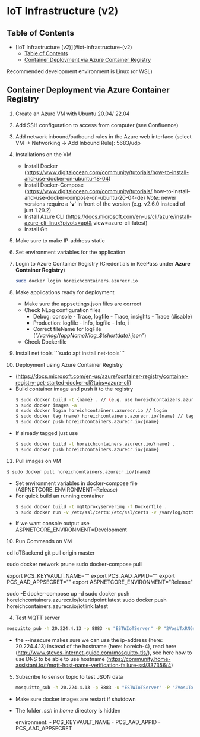 # IoT Infrastructure (v2)

## Table of Contents
- [IoT Infrastructure (v2)](#iot-infrastructure-(v2)
   - [Table of Contents](#table-of-contents)
   - [Container Deployment via Azure Container Registry](#container-deployment-via-azure-container-registry)

Recommended development environment is Linux (or WSL)

## Container Deployment via Azure Container Registry
1. Create an Azure VM with Ubuntu 20.04/ 22.04

2. Add SSH configuration to access from computer (see Confluence)

3. Add network inbound/outbound rules in the Azure web interface (select VM -> Networking -> Add Inbound Rule): 5683/udp

4. Installations on the VM
    * Install Docker (https://www.digitalocean.com/community/tutorials/how-to-install-and-use-docker-on-ubuntu-18-04)
    * Install Docker-Compose (https://www.digitalocean.com/community/tutorials/   how-to-install-and-use-docker-compose-on-ubuntu-20-04-de)
       *Note*: newer versions require a '**v**' in front of the version (e.g. v2.6.0 instead of just 1.29.2)
    * Install Azure CLI (https://docs.microsoft.com/en-us/cli/azure/install-azure-cli-linux?pivots=apt&   view=azure-cli-latest)
    * Install Git
   
5. Make sure to make IP-address static 

6. Set environment variables for the application

7. Login to Azure Container Registry (Credentials in KeePass under **Azure Container Registry**)
   ```sh 
   sudo docker login horeichcontainers.azurecr.io 
   ```

8. Make applications ready for deployment
    * Make sure the appsettings.json files are correct
    * Check NLog configuration files
       * Debug: console - Trace, logfile - Trace, insights - Trace (disable)
       * Production: logfile - Info, logfile - Info, i
       * Correct fileName for logFile (*"/var/log/{appName}/log_${shortdate}.json"*)
    * Check Dockerfile
  
9. Install net tools
   ´´´sudo apt install net-tools```

3. Deployment using Azure Container Registry
* (https://docs.microsoft.com/en-us/azure/container-registry/container-registry-get-started-docker-cli?tabs=azure-cli)
* Build container image and push it to the registry
  ```sh
  $ sudo docker build -t {name} . // (e.g. use horeichcontaizers.azurecr.io/iotbridge-v2)
  $ sudo docker images -a
  $ sudo docker login horeichcontainers.azurecr.io // login
  $ sudo docker tag {name} horeichcontainers.azurecr.io/{name} // tagging with login server name (not necessary if build with correct name before)
  $ sudo docker push horeichcontainers.azurecr.io/{name} 
  ```
* If already tagged just use
  ```sh
  $ sudo docker build -t horeichcontainers.azurecr.io/{name} .
  $ sudo docker push horeichcontainers.azurecr.io/{name}
  ```

11. Pull images on VM
  ```sh
  $ sudo docker pull horeichcontainers.azurecr.io/{name}
  ```
* Set environment variables in docker-compose file (ASPNETCORE_ENVIRONMENT=Release)
* For quick build an running container
  ```sh
  $ sudo docker build -t mqttproxyserverimg -f Dockerfile .
  $ sudo docker run -v /etc/ssl/certs:/etc/ssl/certs -v /var/log/mqttproxyserver:/var/log/mqttproxyserver  -e "ASPNETCORE_ENVIRONMENT=Production" -p 8883:8883 --name mqttproxyservercontainer mqttproxyserverimg
  ```
* If we want console output use ASPNETCORE_ENVIRONMENT=Development

10. Run Commands on VM

cd IoTBackend
git pull origin master

sudo docker network prune
sudo docker-compose pull

export PCS_KEYVAULT_NAME=""
export PCS_AAD_APPID=""
export PCS_AAD_APPSECRET=""
export ASPNETCORE_ENVIRONMENT="Release"

sudo -E docker-compose up -d
sudo docker push horeichcontainers.azurecr.io/iotendpoint:latest
sudo docker push horeichcontainers.azurecr.io/iotlink:latest 


4. Test MQTT server
  ```sh
  mosquitto_pub -h 20.224.4.13 -p 8883 -u "ESTWIoTServer" -P "2VosUTxRN6nQ" -t test/topic -m "{\"value1\":20,\"value2\":40}" -i "mosquitto" -d --cafile /mnt/c/WorkDir/ESTWIoTBridge/MqttProxyServer/WebService/Certificates/Release/estw.root.crt --tls-version tlsv1.2 --insecure
  ```
  * the --insecure makes sure we can use the ip-address (here: 20.224.4.13) instead of the hostname (here: horeich-4), read here (http://www.steves-internet-guide.com/mosquitto-tls/), see here how to use DNS to be able to use hostname (https://community.home-assistant.io/t/mqtt-host-name-verification-failure-ssl/337356/4)

5. Subscribe to sensor topic to test JSON data
   ```sh
   mosquitto_sub -h 20.224.4.13 -p 8883 -u "ESTWIoTServer" -P "2VosUTxRN6nQ" -t estw/WDM331/ESTWWaterSense1 -i "mosquitto" -d --cafile /mnt/c/WorkDir/ESTWIoTBridge/MqttProxyServer/WebService/Certificates/Release/estw.root.crt --tls-version tlsv1.2 --insecure
   ```

* Make sure docker images are restart if shutdown

* The folder *.ssh* in *home* directory is hidden

    environment:
      - PCS_KEYVAULT_NAME
      - PCS_AAD_APPID
      - PCS_AAD_APPSECRET
